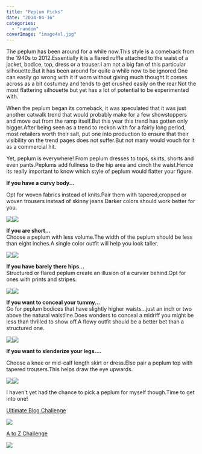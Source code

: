 ```yaml
---
title: "Peplum Picks"
date: "2014-04-16"
categories: 
  - "random"
coverImage: "image4xl.jpg"
---
```


The peplum has been around for a while now.This style is a comeback from the 1940s to 2012.Essentially it is a flared ruffle attached to the waist of a jacket, bodice, top, dress or a trouser.I am not a big fan of this particular silhouette.But it has been around for quite a while now to be ignored.One can easily go wrong with it if worn without giving much thought.It comes across as a bit costumey and tends to get crushed easily on the rear.Not the most flattering silhouette but yet has a lot of potential to be experimented with.  
  
When the peplum began its comeback, it was speculated that it was just another catwalk trend that would probably make for a few showstoppers and move out from the ramp itself.But this year this trend has gotten only bigger.After being seen as a trend to reckon with for a fairly long period, most retailers worth their salt, put one into production to ensure that their visibility on the trend pages does not suffer.But not many would vouch for it as a commercial hit.  
  
Yet, peplum is everywhere! From peplum dresses to tops, skirts, shorts and even pants.Peplums add fullness to the hip area and cinch the waist.Hence its really important to know which style of peplum would flatter your figure.  
  

**If you have a curvy body...**

Opt for woven fabrics instead of knits.Pair them with tapered,cropped or woven trousers instead of skinny jeans.Darker colors should work better for you.  
  

[![](images/image4xl.jpg)](http://ifsbutsandsetcs.com/wp-content/uploads/2014/04/image4xl.jpg)[![](images/azz41989_black_default_xl-683x1024.jpg)](http://ifsbutsandsetcs.com/wp-content/uploads/2014/04/azz41989_black_default_xl-683x1024.jpg)

  

**If you are short...**  
Choose a peplum with less volume.The width of the peplum should be less than eight inches.A single color outfit will help you look taller.  
  

[![](images/red-debie-crepe-peplum-dress-dresses-for-the-office-at-bebe-office-dresses-in-ghana-715x1024.jpg)](http://ifsbutsandsetcs.com/wp-content/uploads/2014/04/red-debie-crepe-peplum-dress-dresses-for-the-office-at-bebe-office-dresses-in-ghana-715x1024.jpg)[![](images/azz63282_cobalt_xl-683x1024.jpg)](http://ifsbutsandsetcs.com/wp-content/uploads/2014/04/azz63282_cobalt_xl-683x1024.jpg)

  
**If you have barely there hips...**  
Structured or flared peplum create an illusion of a curvier behind.Opt for ones with prints and stripes.  
  

[![](images/bebe-black-white-asymmetric-stripe-peplum-dress-product-1-6750376-349583398_large_flex.jpeg)](http://ifsbutsandsetcs.com/wp-content/uploads/2014/04/bebe-black-white-asymmetric-stripe-peplum-dress-product-1-6750376-349583398_large_flex.jpeg)[![](images/4068d18e5d65fdb9962410346ad3ffac.jpg)](http://ifsbutsandsetcs.com/wp-content/uploads/2014/04/4068d18e5d65fdb9962410346ad3ffac.jpg)

  
**If you want to conceal your tummy...**  
Go for peplum bodices that have slightly higher waists...just an inch or two above the natural waistline.Does wonders to conceal a midriff you might be less than thrilled to show off.A flowy outfit should be a better bet than a structured one.  

[![](images/img-thing-2.jpg)](http://ifsbutsandsetcs.com/wp-content/uploads/2014/04/img-thing-2.jpg)[![](images/NMB2C1L_mx.jpg)](http://ifsbutsandsetcs.com/wp-content/uploads/2014/04/NMB2C1L_mx.jpg)

  
**If you want to slenderize your legs....**  

Choose a knee or mid-calf length skirt or dress.Else pair a peplum top with tapered trousers.This helps draw the eye upwards.  
  

[![](images/e3f4d2ead6a76424_lod.xxxlarge_1.jpg)](http://ifsbutsandsetcs.com/wp-content/uploads/2014/04/e3f4d2ead6a76424_lod.xxxlarge_1.jpg)[![](images/640_1.jpg)](http://ifsbutsandsetcs.com/wp-content/uploads/2014/04/640_1.jpg)

  

I haven't yet had the chance to pick a peplum for myself though.Time to get into one!  
  
[Ultimate Blog Challenge](http://ultimateblogchallenge.com/)  

[![](images/UBC-bannerbox20019.png)](http://ifsbutsandsetcs.com/wp-content/uploads/2014/04/UBC-bannerbox20019.png)

  
  
  

  

  

  
  
  
  
[A to Z Challenge](http://www.a-to-zchallenge.com/)  

[![](images/P.jpg)](http://ifsbutsandsetcs.com/wp-content/uploads/2014/04/P.jpg)
